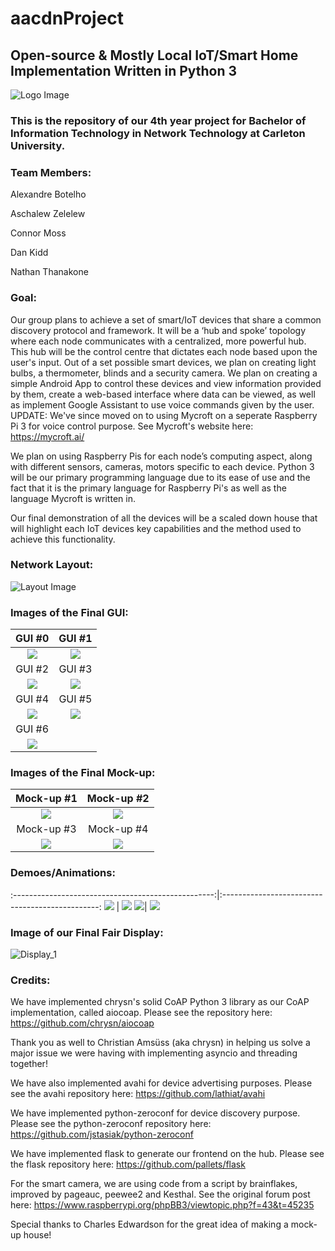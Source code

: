 # aacdnProject
## Open-source & Mostly Local IoT/Smart Home Implementation Written in Python 3

![Logo Image](/static/images/LogoBigBack.png)

### This is the repository of our 4th year project for Bachelor of Information Technology in Network Technology at Carleton University.

### Team Members:

Alexandre Botelho

Aschalew Zelelew

Connor Moss

Dan Kidd

Nathan Thanakone


### Goal:
Our group plans to achieve a set of smart/IoT devices that share a common discovery protocol and framework. It will be a ‘hub and spoke’ topology where each node communicates with a centralized, more powerful hub. This hub will be the control centre that dictates each node based upon the user's input.
Out of a set possible smart devices, we plan on creating light bulbs, a thermometer, blinds and a security camera. We plan on creating a simple Android App to control these devices and view information provided by them, create a web-based interface where data can be viewed, as well as implement Google Assistant to use voice commands given by the user. UPDATE: We've since moved on to using Mycroft on a seperate Raspberry Pi 3 for voice control purpose. See Mycroft's website here: https://mycroft.ai/


We plan on using Raspberry Pis for each node’s computing aspect, along with different sensors, cameras, motors specific to each device.  Python 3 will be our primary programming language due to its ease of use and the fact that it is the primary language for Raspberry Pi's as well as the language Mycroft is written in.


Our final demonstration of all the devices will be a scaled down house that will highlight each IoT devices key capabilities and the method used to achieve this functionality.

### Network Layout:
![Layout Image](/static/images/NetworkDiagram.png)

### Images of the Final GUI:
GUI #0                                     | GUI #1
:-----------------------------------------:|:------------------------------------------:
![](/static/images/final_images/GUI_0.png) | ![](/static/images/final_images/GUI_1.png)
GUI #2                                     | GUI #3
![](/static/images/final_images/GUI_2.png) | ![](/static/images/final_images/GUI_3.png)
GUI #4                                     | GUI #5
![](/static/images/final_images/GUI_4.png) | ![](/static/images/final_images/GUI_5.png)
GUI #6                                     |
![](/static/images/final_images/GUI_6.png) |

### Images of the Final Mock-up:
Mock-up #1                                     | Mock-up #2
:---------------------------------------------:|:----------------------------------------------:
![](/static/images/final_images/Mock-up_1.jpg) | ![](/static/images/final_images/Mock-up_2.jpg)
Mock-up #3                                     | Mock-up #4
![](/static/images/final_images/Mock-up_3.jpg) | ![](/static/images/final_images/Mock-up_4.jpg)

### Demoes/Animations:
:--------------------------------------------------:|:-----------------------------------------------:
![](/static/images/final_animations/bulb.gif)       | ![](/static/images/final_animations/camera.gif)
![](/static/images/final_animations/thermometer.gif)| ![](/static/images/final_animations/blinds.gif)


### Image of our Final Fair Display:
![Display_1](/static/images/final_images/Display_1.jpg)


### Credits:
We have implemented chrysn's solid CoAP Python 3 library as our CoAP implementation, called aiocoap. Please see the repository here: https://github.com/chrysn/aiocoap

Thank you as well to Christian Amsüss (aka chrysn) in helping us solve a major issue we were having with implementing asyncio and threading together!

We have also implemented avahi for device advertising purposes. Please see the avahi repository here: https://github.com/lathiat/avahi

We have implemented python-zeroconf for device discovery purpose. Please see the python-zeroconf repository here: https://github.com/jstasiak/python-zeroconf

We have implemented flask to generate our frontend on the hub. Please see the flask repository here: https://github.com/pallets/flask

For the smart camera, we are using code from a script by brainflakes, improved by pageauc, peewee2 and Kesthal. See the original forum post here: https://www.raspberrypi.org/phpBB3/viewtopic.php?f=43&t=45235

Special thanks to Charles Edwardson for the great idea of making a mock-up house!
